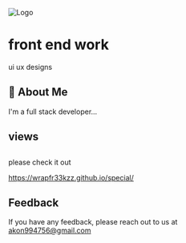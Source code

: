 
![Logo](https://avatars.githubusercontent.com/u/92801274?s=400&u=95ad3454ef2108572734fc243d9d58c0da060982&v=4)


# front end work

ui ux designs 


## 🚀 About Me
I'm a full stack developer...


## views 

## 

please check it out

https://wrapfr33kzz.github.io/special/


## Feedback

If you have any feedback, please reach out to us at akon994756@gmail.com

